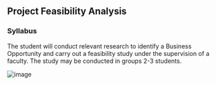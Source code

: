 
## Project Feasibility Analysis

### Syllabus

The student will conduct relevant research to identify a Business Opportunity and carry out a feasibility study under the supervision of a faculty. The study may be conducted in groups 2-3 students.

![image](https://aiyu-ayaan.github.io/BIT-App-Data/data\syllabus\bba\bba4\subjects\picture\Project_Feasibility_Analysis_1.png)